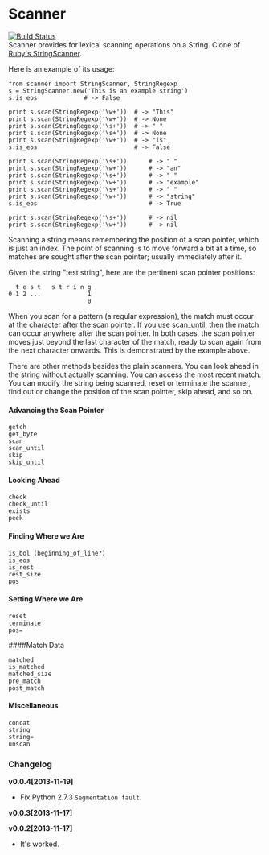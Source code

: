 # Scanner
[![Build Status](https://travis-ci.org/cuteio/scanner.png?branch=master)](https://travis-ci.org/cuteio/scanner)  
Scanner provides for lexical scanning operations on a String. Clone of [Ruby's StringScanner](http://ruby-doc.org/stdlib-2.0.0/libdoc/strscan/rdoc/StringScanner.html).  

Here is an example of its usage:

```
from scanner import StringScanner, StringRegexp
s = StringScanner.new('This is an example string')
s.is_eos             # -> False

print s.scan(StringRegexp('\w+'))  # -> "This"
print s.scan(StringRegexp('\w+'))  # -> None
print s.scan(StringRegexp('\s+'))  # -> " "
print s.scan(StringRegexp('\s+'))  # -> None
print s.scan(StringRegexp('\w+'))  # -> "is"
s.is_eos                           # -> False

print s.scan(StringRegexp('\s+'))      # -> " "
print s.scan(StringRegexp('\w+'))      # -> "an"
print s.scan(StringRegexp('\s+'))      # -> " "
print s.scan(StringRegexp('\w+'))      # -> "example"
print s.scan(StringRegexp('\s+'))      # -> " "
print s.scan(StringRegexp('\w+'))      # -> "string"
s.is_eos                               # -> True

print s.scan(StringRegexp('\s+'))      # -> nil
print s.scan(StringRegexp('\w+'))      # -> nil
```

Scanning a string means remembering the position of a scan pointer, which is just an index. The point of scanning is to move forward a bit at a time, so matches are sought after the scan pointer; usually immediately after it.

Given the string "test string", here are the pertinent scan pointer positions:

```
  t e s t   s t r i n g
0 1 2 ...             1
                      0
```

When you scan for a pattern (a regular expression), the match must occur at the character after the scan pointer. If you use scan_until, then the match can occur anywhere after the scan pointer. In both cases, the scan pointer moves just beyond the last character of the match, ready to scan again from the next character onwards. This is demonstrated by the example above.


There are other methods besides the plain scanners. You can look ahead in the string without actually scanning. You can access the most recent match. You can modify the string being scanned, reset or terminate the scanner, find out or change the position of the scan pointer, skip ahead, and so on.

#### Advancing the Scan Pointer

```
getch
get_byte
scan
scan_until
skip
skip_until
```

#### Looking Ahead

```
check
check_until
exists
peek
```

#### Finding Where we Are

```
is_bol (beginning_of_line?)
is_eos
is_rest
rest_size
pos
```

#### Setting Where we Are

```
reset
terminate
pos=
```

####Match Data

```
matched
is_matched
matched_size
pre_match
post_match
```

#### Miscellaneous

```
concat
string
string=
unscan
```

### Changelog

__v0.0.4[2013-11-19]__
* Fix Python 2.7.3 `Segmentation fault`.

__v0.0.3[2013-11-17]__

__v0.0.2[2013-11-17]__
* It's worked.
